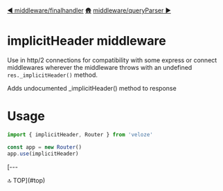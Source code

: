 [◀︎ middleware/finalhandler](../middleware/finalhandler.md)
[🛖](../index.md)
[middleware/queryParser ▶](../middleware/queryParser.md)

# implicitHeader middleware

Use in http/2 connections for compatibility with some express or connect
middlewares wherever the middleware throws with an undefined
`res._implicitHeader()` method.

Adds undocumented _implicitHeader() method to response

# Usage

```js
import { implicitHeader, Router } from 'veloze'

const app = new Router()
app.use(implicitHeader)
```

[---

🔝 TOP](#top)
